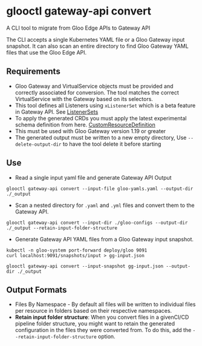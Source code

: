 # glooctl gateway-api convert 
A CLI tool to migrate from Gloo Edge APIs to Gateway API

The CLI accepts a single Kubernetes YAML file or a Gloo Gateway input snapshot. It can also scan an entire directory to find Gloo Gateway YAML files that use the Gloo Edge API. 

## Requirements
* Gloo Gateway and VirtualService objects must be provided and correctly associated for conversion. The tool matches the correct VirtualService with the Gateway based on its selectors.
* This tool defines all Listeners using `xListenerSet` which is a beta feature in Gateway API. See [ListenerSets](https://gateway-api.sigs.k8s.io/geps/gep-1713/)
* To apply the generated CRDs you must apply the latest experimental schema definition from here. [CustomResourceDefinition](https://github.com/kubernetes-sigs/gateway-api/blob/main/config/crd/experimental/gateway.networking.k8s.io_gateways.yaml)
* This must be used with Gloo Gateway version 1.19 or greater
* The generated output must be written to a new empty directory, Use `--delete-output-dir` to have the tool delete it before starting

## Use

* Read a single input yaml file and generate Gateway API Output

```shell
glooctl gateway-api convert --input-file gloo-yamls.yaml --output-dir ./_output
```

* Scan a nested directory for `.yaml` and `.yml` files and convert them to the Gateway API. 

```shell
glooctl gateway-api convert --input-dir ./gloo-configs --output-dir ./_output --retain-input-folder-structure
```

* Generate Gateway API YAML files from a Gloo Gateway input snapshot.

```shell
kubectl -n gloo-system port-forward deploy/gloo 9091
curl localhost:9091/snapshots/input > gg-input.json

glooctl gateway-api convert --input-snapshot gg-input.json --output-dir ./_output
```

## Output Formats

- Files By Namespace - By default all files will be written to individual files per resource in folders based on their respective namespaces.
- **Retain input folder structure**: When you convert files in a givenCI/CD pipeline folder structure, you might want to retain the generated configuration in the files they were converted from. To do this, add the `--retain-input-folder-structure` option.